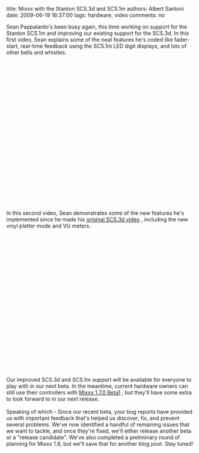 title: Mixxx with the Stanton SCS.3d and SCS.1m
authors: Albert Santoni
date: 2009-06-19 16:37:00
tags: hardware, video
comments: no

Sean Pappalardo's been busy again, this time working on support for the Stanton SCS.1m and improving our existing support for the SCS.3d. In this first video, Sean explains some of the neat features he's coded like fader-start, real-time feedback using the SCS.1m LED digit displays, and lots of other bells and whistles.<br />
<br />
<center><object width="425" height="344"><param name="movie" value="http://www.youtube.com/v/crJksOEuTx0&hl=en&fs=1&"></param>
<param name="allowFullScreen" value="true"></param>
<param name="allowscriptaccess" value="always"></param>
<embed src="https://www.youtube.com/v/crJksOEuTx0&hl=en&fs=1&" type="application/x-shockwave-flash" allowscriptaccess="always" allowfullscreen="true" width="425" height="344"></embed>
</object>
</center>
<br />
<br />
In this second video, Sean demonstrates some of the new features he's implemented since he made his <a href="http://www.youtube.com/watch?v=qfkJnTqIeAw">original SCS.3d video</a>
, including the new vinyl platter mode and VU meters. <br />
<br />
<center><object width="560" height="340"><param name="movie" value="http://www.youtube.com/v/8DUpTikA8u0&hl=en&fs=1&"></param>
<param name="allowFullScreen" value="true"></param>
<param name="allowscriptaccess" value="always"></param>
<embed src="https://www.youtube.com/v/8DUpTikA8u0&hl=en&fs=1&" type="application/x-shockwave-flash" allowscriptaccess="always" allowfullscreen="true" width="560" height="340"></embed>
</object>
</center>
<br />
<br />
Our improved SCS.3d and SCS.1m support will be available for everyone to play with in our next beta. In the meantime, current hardware owners can still use their controllers with <a href="http://www.mixxx.org/download.php#beta">Mixxx 1.7.0 Beta1</a>
, but they'll have some extra to look forward to in our next release.<br />
<br />
Speaking of which - Since our recent beta, your bug reports have provided us with important feedback that's helped us discover, fix, and prevent several problems. We've now identified a handful of remaining issues that we want to tackle, and once they're fixed, we'll either release another beta or a "release candidate". We've also completed a preliminary round of planning for Mixxx 1.8, but we'll save that for another blog post. Stay tuned!

